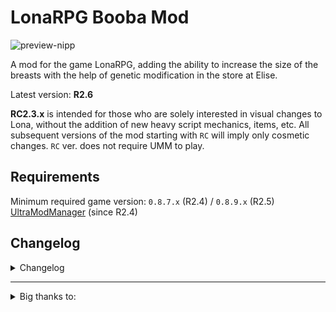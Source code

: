 # LonaRPG Booba Mod

![preview-nipp](https://github.com/Sawapine/LonaRPG_Booba/assets/106891482/cd9c61fe-c9dd-4076-bf61-ec9f79fa7805)



A mod for the game LonaRPG, adding the ability to increase the size of the breasts with the help of genetic modification in the store at Elise.

Latest version: **R2.6**

**RC2.3.x** is intended for those who are solely interested in visual changes to Lona, without the addition of new heavy script mechanics, items, etc.
All subsequent versions of the mod starting with `RC` will imply only cosmetic changes. `RC` ver. does not require UMM to play.

## Requirements

Minimum required game version: `0.8.7.x` (R2.4) / `0.8.9.x` (R2.5)<br/>
[UltraModManager](https://mega.nz/folder/FzdxST7a#SRSft4Jj27Tu_jL5O_3RXQ) (since R2.4)

## Changelog

<details>
<summary>Changelog</summary>

- **Update 02.06 – 04.06  .2023:**

Added support (partial) for Dancer outfit.

Fixed some color issues and adjusted the wound sprites.

Added support for dark nipple areolas and made other minor changes.

- **R2:** corrected the sprites of `AdvMid` to ensure proper display when the color palette is modified.
- **R2.2:** minor cosmetic changes+fixes to the default clothing and body.
- added `PaletteMover.rb` script that copies the necessary .json files with palette parameter settings to PaletteChanger folder, enabling color changes to affect the displayed belly as shown above.
It also generates corresponding .bat file, which can be used to quickly delete these .json files if needed.
- **R2.3:** Added support for `WarBoss Rapeloop` sprites.
- **R2.3.1-pre1:** Quick Fix sprite coordinates after 0.8.7.0 update.
- **R2.3.1:** Added support (partial) for `pose` outfits.

- **R2.4:**
  
  Added support (partial) for `Footman outfit`.
  
  Provided deeper compatibility for UltraModManager (UMM).
  
  Made some tweaks to the code related to PaletteChanger.

  Added experimental items to Gynecologist.

- **R2.5**

Redesigned the 'image delivery' method to be more immersive. Lona's breasts can now be enlarged after certain conditions are met.

Expanded the functionality of Elise's experimental items.

Starting with this version the mod requires `UltraModManager` (UMM) for the scripts to work correctly.

`PaletteChanger` function is still unstable, but changes to the skin color of races and the sea witch are already working. Potential bugs are expected.

!!! Other mods that change clothing colors, skin, etc., now require additional patches for compatibility.
Use 100_DESU_Clothes_BOOBA.json as an example in the Lona_Booba_Graphics\PaletteChanger\unactive_jsons\DESU folder. The mod considers as active only those Json files that are in Lona_Booba_Graphics\PaletteChanger folder.
(I currently do not know how to solve this problem in another way). :confused: –––> Suggestions are welcome.

---- To remove the mod in the middle of the game you need to get rid of the "Expanded Booba" effect and, if available, the items "AddModExpandedBooba" and "AidModExpandedBooba" (items should be removed only through the cheat menu; in no case, do not throw out of the inventory).

- **R.2.5.1**
Adjusted some sprites related to pose1, chcg1, and chcg5.

- **R2.5.2**

Tweaked some stats like sexuality, etc.
Made sprites with partial transparency even more transparent to match their original degree of transparency. (This is a temporary measure until a method for delivering modified images with their transparency intact via code is found).

- **R2.5.3**

Removed the crutches from the code responsible for loading palettes. Now the Mod should work more correctly with custom palettes, however, additional actions for this are still necessary (see the example in 100_DESU_Body_BOOBA.json in the Lona_Booba_Graphics/PaletteChanger/unactive_jsons/DESU folder).

</details>

<hr/>

<details>
<summary>Big thanks to:</summary>

- `@HY` from arca.live for Base body sprites set and `Hunter outfit`.
- `@카나리아` for Pose_Replacer script.
- `UltraRev` for bringing huge chunk of immersion to the mod by reimagining the code responsible for 'image delivery' and providing full support for UMM.
- `Ricordi` for for continuing @HY's work on sprite redrawing and other visual stuff.

</details>

